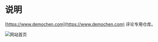 # 说明

[https://www.demochen.com](https://www.demochen.com) 评论专用仓库。


![网站首页](https://img-res-md.oss-cn-beijing.aliyuncs.com/img/202308051612062.png)